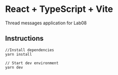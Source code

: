 # React + TypeScript + Vite

Thread messages application for Lab08

## Instructions

```
//Install dependencies
yarn install

// Start dev environment
yarn dev
```
